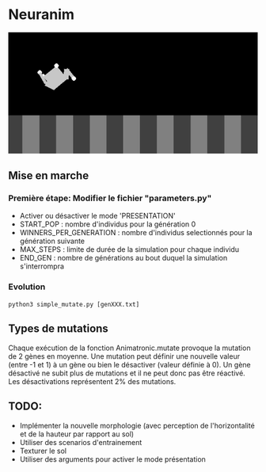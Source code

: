 # Neuranim
![preview](res/neuranim.gif)

## Mise en marche
### Première étape: Modifier le fichier "parameters.py"
 * Activer ou désactiver le mode 'PRESENTATION'
 * START_POP : nombre d'individus pour la génération 0
 * WINNERS_PER_GENERATION : nombre d'individus selectionnés pour la génération suivante
 * MAX_STEPS : limite de durée de la simulation pour chaque individu
 * END_GEN : nombre de générations au bout duquel la simulation s'interrompra

### Evolution
`python3 simple_mutate.py [genXXX.txt]`

## Types de mutations
Chaque exécution de la fonction Animatronic.mutate provoque la mutation de 2 gènes en moyenne.
Une mutation peut définir une nouvelle valeur (entre -1 et 1) à un gène ou bien le désactiver (valeur définie à 0). Un gène désactivé ne subit plus de mutations et il ne peut donc pas être réactivé. Les désactivations représentent 2% des mutations.

## TODO:
 * Implémenter la nouvelle morphologie (avec perception de l'horizontalité et de la hauteur par rapport au sol)
 * Utiliser des scenarios d'entrainement
 * Texturer le sol
 * Utiliser des arguments pour activer le mode présentation
